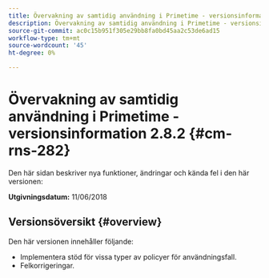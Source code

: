 ```yaml
---
title: Övervakning av samtidig användning i Primetime - versionsinformation 2.8.2
description: Övervakning av samtidig användning i Primetime - versionsinformation 2.8.2
source-git-commit: ac0c15b951f305e29bb8fa0bd45aa2c53de6ad15
workflow-type: tm+mt
source-wordcount: '45'
ht-degree: 0%

---
```



# Övervakning av samtidig användning i Primetime - versionsinformation 2.8.2 {#cm-rns-282}

Den här sidan beskriver nya funktioner, ändringar och kända fel i den här versionen:

**Utgivningsdatum:** 11/06/2018

## Versionsöversikt {#overview}

Den här versionen innehåller följande:

* Implementera stöd för vissa typer av policyer för användningsfall.
* Felkorrigeringar.
